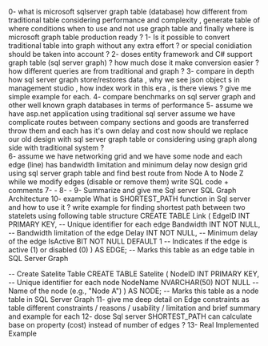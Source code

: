 0- what is microsoft sqlserver graph table (database) how different from traditional table considering performance and complexity , generate table of where conditions when to use and not use graph table and finally where is microsoft graph table production ready ?
1- Is it possible to convert traditional  table into graph without any extra effort ? or special conidiation should  be taken into account ?
2- doses entity framework and C# support graph table (sql server graph) ? how much dose it make conversion easier ? how different queries are from traditional and graph ? 
3- compare in depth how sql server graph store/restores data , why we see json object s in management studio , how index work in this era , is there views ? give me simple example for each.
4- compare benchmarks on sql server graph and other well known graph databases in terms of performance 
5- assume we have asp.net application using traditional sql server assume we have complicate routes between company sections and goods are transferred throw them and each has it's own delay and cost now should we replace our old design with sql server graph table or considering using graph along side with traditional system ?  
6- assume we have networking grid and we have some node and each edge (line) has bandwidth limitation and minimum delay now design grid using sql server graph table and find best route from Node A to Node Z while we modify edges (disable or remove them) write SQL code + comments
7- -
8- -
9- Summarize and give me Sql server SQL Graph Architecture
10- example What is SHORTEST_PATH  function in Sql server and how to use it ? write example for finding shortest path between two statelets using following table structure 
CREATE TABLE Link (
    EdgeID INT PRIMARY KEY, -- Unique identifier for each edge
    Bandwidth INT NOT NULL, -- Bandwidth limitation of the edge
    Delay INT NOT NULL, -- Minimum delay of the edge
    IsActive BIT NOT NULL DEFAULT 1 -- Indicates if the edge is active (1) or disabled (0)
) AS EDGE; -- Marks this table as an edge table in SQL Server Graph


-- Create Satelite Table
CREATE TABLE Satelite (
    NodeID INT PRIMARY KEY, -- Unique identifier for each node
    NodeName NVARCHAR(50) NOT NULL -- Name of the node (e.g., "Node A")
) AS NODE; -- Marks this table as a node table in SQL Server Graph
11- give me deep detail on Edge constraints as table different constraints / reasons / usability / limitation and brief summary and example for each 
12- dose Sql server SHORTEST_PATH can calculate base on property (cost) instead of number of edges ?
13- Real Implemented Example